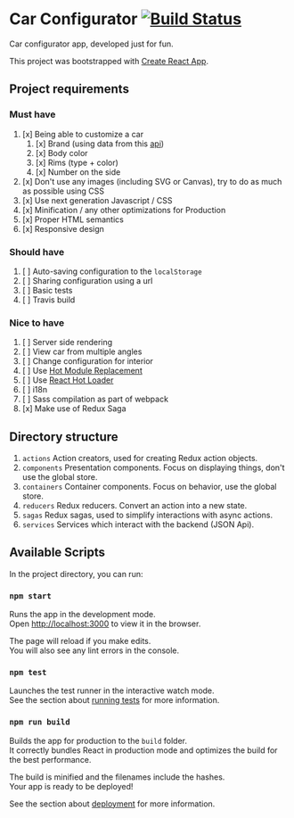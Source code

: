 # Car Configurator [![Build Status](https://travis-ci.org/janb87/car-configurator.svg?branch=master)](https://travis-ci.org/janb87/car-configurator)

Car configurator app, developed just for fun.

This project was bootstrapped with [Create React App](https://github.com/facebookincubator/create-react-app).

## Project requirements

### Must have

1. [x] Being able to customize a car
    1. [x] Brand (using data from this [api](https://car-api.firebaseio.com/rest.json))
    2. [x] Body color
    3. [x] Rims (type + color)
    4. [x] Number on the side
2. [x] Don't use any images (including SVG or Canvas), try to do as much as possible using CSS
3. [x] Use next generation Javascript / CSS
4. [x] Minification / any other optimizations for Production
5. [x] Proper HTML semantics
6. [x] Responsive design

### Should have

1. [ ] Auto-saving configuration to the `localStorage`
2. [ ] Sharing configuration using a url
3. [ ] Basic tests
4. [ ] Travis build

### Nice to have

1. [ ] Server side rendering
2. [ ] View car from multiple angles
3. [ ] Change configuration for interior
4. [ ] Use [Hot Module Replacement](https://webpack.js.org/concepts/hot-module-replacement/)
5. [ ] Use [React Hot Loader](https://github.com/gaearon/react-hot-loader)
6. [ ] i18n
7. [ ] Sass compilation as part of webpack
8. [x] Make use of Redux Saga

## Directory structure

1. `actions` Action creators, used for creating Redux action objects.
2. `components` Presentation components. Focus on displaying things, don't use the global store.
3. `containers` Container components. Focus on behavior, use the global store.
4. `reducers` Redux reducers. Convert an action into a new state.
5. `sagas` Redux sagas, used to simplify interactions with async actions.
5. `services` Services which interact with the backend (JSON Api).

## Available Scripts

In the project directory, you can run:

### `npm start`

Runs the app in the development mode.<br>
Open [http://localhost:3000](http://localhost:3000) to view it in the browser.

The page will reload if you make edits.<br>
You will also see any lint errors in the console.

### `npm test`

Launches the test runner in the interactive watch mode.<br>
See the section about [running tests](#running-tests) for more information.

### `npm run build`

Builds the app for production to the `build` folder.<br>
It correctly bundles React in production mode and optimizes the build for the best performance.

The build is minified and the filenames include the hashes.<br>
Your app is ready to be deployed!

See the section about [deployment](#deployment) for more information.
